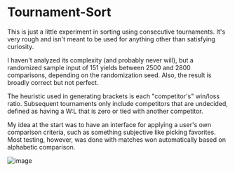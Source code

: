 # Tournament-Sort

This is just a little experiment in sorting using consecutive tournaments. It's
very rough and isn't meant to be used for anything other than satisfying curiosity.

I haven't analyzed its complexity (and probably never will), but a randomized
sample input of 151 yields between 2500 and 2800 comparisons, depending on the
randomization seed. Also, the result is broadly correct but not perfect.

The heuristic used in generating brackets is each "competitor's" win/loss ratio.
Subsequent tournaments only include competitors that are undecided, defined as
having a W:L that is zero or tied with another competitor.

My idea at the start was to have an interface for applying a user's own comparison
criteria, such as something subjective like picking favorites. Most testing,
however, was done with matches won automatically based on alphabetic comparison.

![image](https://github.com/user-attachments/assets/17d53912-58b4-47ac-98c9-a1af44abcc81)
